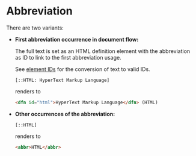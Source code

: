 # Abbreviation

There are two variants:

- **First abbreviation occurrence in document flow:**

  The full text is set as an HTML definition element with the abbreviation as ID to link to the first abbreviation usage.

  See [element IDs](/markup/element-ids.md) for the conversion of text to valid IDs.

  ```
  [::HTML: HyperText Markup Language]
  ```

  renders to

  ```html
  <dfn id="html">HyperText Markup Language</dfn> (HTML)
  ```

- **Other occurrences of the abbreviation:**

  ```
  [::HTML]
  ```

  renders to

  ```html
  <abbr>HTML</abbr>
  ```
